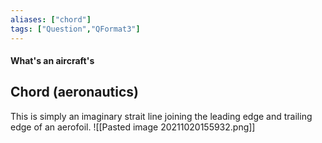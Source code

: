 ```yaml
---
aliases: ["chord"]
tags: ["Question","QFormat3"]
---
```


#### What's an aircraft's
## Chord (aeronautics)
This is simply an imaginary strait line joining the leading edge and trailing edge of an aerofoil.
![[Pasted image 20211020155932.png]]